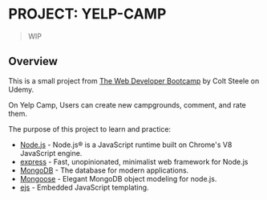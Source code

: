 # PROJECT: YELP-CAMP 
> WIP

## Overview
This is a small project from [The Web Developer Bootcamp](https://www.udemy.com/course/the-web-developer-bootcamp/) by Colt Steele on Udemy.

On Yelp Camp, Users can create new campgrounds, comment, and rate them.

The  purpose of this project to learn and practice:
- [Node.js](https://nodejs.org) - Node.js® is a JavaScript runtime built on Chrome's V8 JavaScript engine.
- [express](https://expressjs.com//) - Fast, unopinionated, minimalist web framework for Node.js
- [MongoDB](https://www.mongodb.com/) - The database for modern applications.
- [Mongoose](https://mongoosejs.com/) - Elegant MongoDB object modeling for node.js.
- [ejs](https://ejs.co/) - Embedded JavaScript templating.
